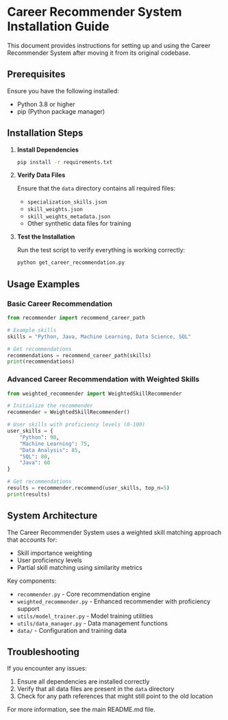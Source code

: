 # Career Recommender System Installation Guide

This document provides instructions for setting up and using the Career Recommender System after moving it from its original codebase.

## Prerequisites

Ensure you have the following installed:

-   Python 3.8 or higher
-   pip (Python package manager)

## Installation Steps

1. **Install Dependencies**

    ```bash
    pip install -r requirements.txt
    ```

2. **Verify Data Files**

    Ensure that the `data` directory contains all required files:

    - `specialization_skills.json`
    - `skill_weights.json`
    - `skill_weights_metadata.json`
    - Other synthetic data files for training

3. **Test the Installation**

    Run the test script to verify everything is working correctly:

    ```bash
    python get_career_recommendation.py
    ```

## Usage Examples

### Basic Career Recommendation

```python
from recommender import recommend_career_path

# Example skills
skills = "Python, Java, Machine Learning, Data Science, SQL"

# Get recommendations
recommendations = recommend_career_path(skills)
print(recommendations)
```

### Advanced Career Recommendation with Weighted Skills

```python
from weighted_recommender import WeightedSkillRecommender

# Initialize the recommender
recommender = WeightedSkillRecommender()

# User skills with proficiency levels (0-100)
user_skills = {
    "Python": 90,
    "Machine Learning": 75,
    "Data Analysis": 85,
    "SQL": 80,
    "Java": 60
}

# Get recommendations
results = recommender.recommend(user_skills, top_n=5)
print(results)
```

## System Architecture

The Career Recommender System uses a weighted skill matching approach that accounts for:

-   Skill importance weighting
-   User proficiency levels
-   Partial skill matching using similarity metrics

Key components:

-   `recommender.py` - Core recommendation engine
-   `weighted_recommender.py` - Enhanced recommender with proficiency support
-   `utils/model_trainer.py` - Model training utilities
-   `utils/data_manager.py` - Data management functions
-   `data/` - Configuration and training data

## Troubleshooting

If you encounter any issues:

1. Ensure all dependencies are installed correctly
2. Verify that all data files are present in the `data` directory
3. Check for any path references that might still point to the old location

For more information, see the main README.md file.
